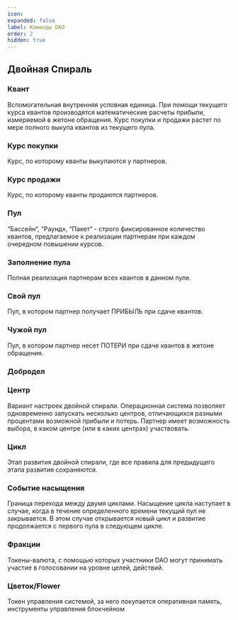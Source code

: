 ```yaml
---
icon: 
expanded: false
label: Команды DAO
order: 2
hidden: true
---
```


## Двойная Спираль
### Квант
Вспомогательная внутренняя условная единица. При помощи текущего курса квантов производятся математические расчеты прибыли, измеряемой в жетоне обращения. Курс покупки и продажи растет по мере полного выкупа квантов из текущего пула.

### Курс покупки
Курс, по которому кванты выкупаются у партнеров.

### Курс продажи
Курс, по которому кванты продаются партнеров.

### Пул
“Бассейн“, “Раунд», “Пакет“  - строго фиксированное количество квантов, предлагаемое к реализации партнерам при каждом очередном повышении курсов. 

### Заполнение пула
Полная реализация партнерам всех квантов в данном пуле.

### Свой пул
Пул, в котором партнер получает ПРИБЫЛЬ при сдаче квантов.

### Чужой пул 
Пул, в котором партнер несет ПОТЕРИ при сдаче квантов в жетоне обращения.

### Добродел


### Центр 
Вариант настроек двойной спирали. Операционная система позволяет одновременно запускать несколько центров, отличающихся разными процентами возможной прибыли и потерь. Партнер имеет возможность выбора, в каком центре (или в каких центрах) участвовать.

### Цикл
Этап развития двойной спирали, где все правила для предыдущего этапа развития сохраняются. 

### Событие насыщения 
Граница перехода между двумя циклами. Насыщение цикла наступает в случае, когда в течение определенного времени текущий пул не закрывается. В этом случае открывается новый цикл и развитие продолжается с первого пула в следующем цикле. 

### Фракции
Токены-валюта, с помощью которых участники DAO могут принимать участие в голосовании на уровне целей, действий.

### Цветок/Flower
Токен управления системой, за него покупается оперативная память, инструменты управления блокчейном